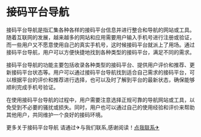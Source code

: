 # 接码平台导航

接码平台导航是指汇集各种各样的接码平台信息并进行整合和导航的网站或工具。随着互联网的发展，越来越多的网站和应用需要用户输入手机号进行注册或验证，而一些用户又不愿意使用自己的真实手机号，这时候接码平台就派上了用场。通过接码平台导航，用户可以方便快捷地找到各种类型的接码平台，满足不同的需求。

接码平台导航的功能主要包括收录各种类型的接码平台、提供用户评价和推荐、更新接码平台状态等。用户可以通过接码平台导航找到适合自己需求的接码平台，可以根据平台的评价和推荐进行选择，也可以及时了解到平台的最新状态，确保能够顺利完成手机号验证。

在使用接码平台导航的过程中，用户需要注意选择正规可靠的导航网站或工具，以免受到不必要的骚扰或损失。同时，用户也可以通过自己的使用经验和评价来帮助其他用户，共同维护一个良好的接码环境。

更多关于接码平台导航 请通过✈与我们联系,感谢阅读！[点我联系✈](https://www.k02.cc)
